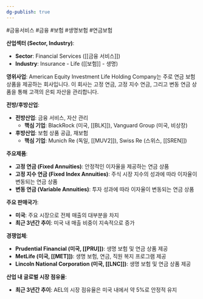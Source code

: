 ```yaml
---
dg-publish: true
---
```

#금융서비스 #금융 #보험 #생명보험 #연금보험


**산업섹터 (Sector, Industry)**:

- **Sector**: Financial Services ([[금융 서비스]])
- **Industry**: Insurance - Life ([[보험]] - 생명)

**영위사업**: American Equity Investment Life Holding Company는 주로 연금 보험 상품을 제공하는 회사입니다. 이 회사는 고정 연금, 고정 지수 연금, 그리고 변동 연금 상품을 통해 고객의 은퇴 자산을 관리합니다.

**전방/후방산업**:

- **전방산업**: 금융 서비스, 자산 관리
    - **핵심 기업**: BlackRock (미국, [[BLK]]), Vanguard Group (미국, 비상장)
- **후방산업**: 보험 상품 공급, 재보험
    - **핵심 기업**: Munich Re (독일, [[MUV2]]), Swiss Re (스위스, [[SREN]])

**주요제품**:

- **고정 연금 (Fixed Annuities)**: 안정적인 이자율을 제공하는 연금 상품
- **고정 지수 연금 (Fixed Index Annuities)**: 주식 시장 지수의 성과에 따라 이자율이 변동되는 연금 상품
- **변동 연금 (Variable Annuities)**: 투자 성과에 따라 이자율이 변동되는 연금 상품

**주요 판매국가**:

- **미국**: 주요 시장으로 전체 매출의 대부분을 차지
- **최근 3년간 추이**: 미국 내 매출 비중이 지속적으로 증가

**경쟁업체**:

- **Prudential Financial (미국, [[PRU]])**: 생명 보험 및 연금 상품 제공
- **MetLife (미국, [[MET]])**: 생명 보험, 연금, 직원 복지 프로그램 제공
- **Lincoln National Corporation (미국, [[LNC]])**: 생명 보험 및 연금 상품 제공

**산업 내 글로벌 시장 점유율**:

- **최근 3년간 추이**: AEL의 시장 점유율은 미국 내에서 약 5%로 안정적 유지